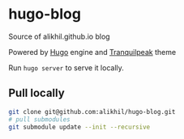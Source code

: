 # hugo-blog

Source of alikhil.github.io blog

Powered by [Hugo](https://gohugo.io) engine and [Tranquilpeak](https://tranquilpeak.kakawait.com/) theme

Run `hugo server` to serve it locally.

## Pull locally

```bash
git clone git@github.com:alikhil/hugo-blog.git
# pull submodules
git submodule update --init --recursive
```
